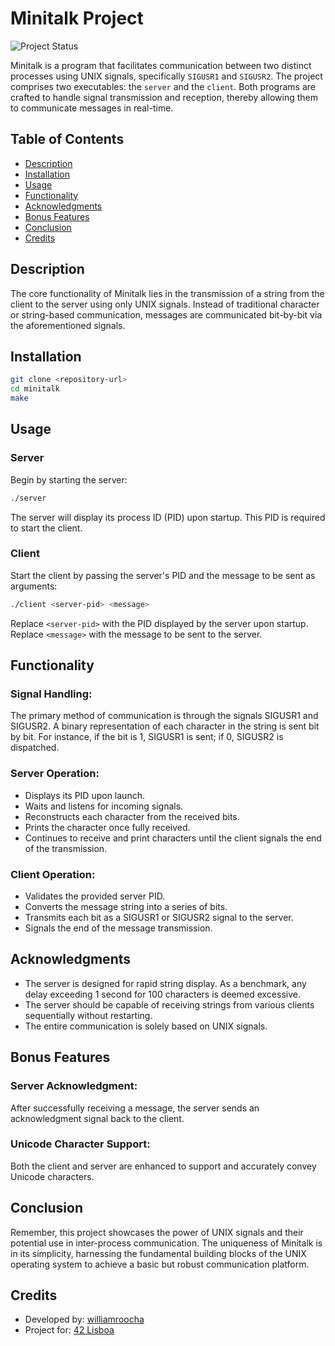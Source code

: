# Minitalk Project

![Project Status](https://img.shields.io/badge/status-complete-brightgreen.svg)

Minitalk is a program that facilitates communication between two distinct processes using UNIX signals, specifically `SIGUSR1` and `SIGUSR2`. The project comprises two executables: the `server` and the `client`. Both programs are crafted to handle signal transmission and reception, thereby allowing them to communicate messages in real-time.

## Table of Contents
- [Description](#description)
- [Installation](#installation)
- [Usage](#usage)
- [Functionality](#functionality)
- [Acknowledgments](#acknowledgments)
- [Bonus Features](#bonus-features)
- [Conclusion](#conclusion)
- [Credits](#credits)

## Description

The core functionality of Minitalk lies in the transmission of a string from the client to the server using only UNIX signals. Instead of traditional character or string-based communication, messages are communicated bit-by-bit via the aforementioned signals.

## Installation

```bash
git clone <repository-url>
cd minitalk
make
```

## Usage

### Server

Begin by starting the server:

```bash
./server
```

The server will display its process ID (PID) upon startup. This PID is required to start the client.

### Client

Start the client by passing the server's PID and the message to be sent as arguments:

```bash
./client <server-pid> <message>
```

Replace `<server-pid>` with the PID displayed by the server upon startup. Replace `<message>` with the message to be sent to the server.

## Functionality

### Signal Handling:
The primary method of communication is through the signals SIGUSR1 and SIGUSR2. A binary representation of each character in the string is sent bit by bit. For instance, if the bit is 1, SIGUSR1 is sent; if 0, SIGUSR2 is dispatched.

### Server Operation:
- Displays its PID upon launch.
- Waits and listens for incoming signals.
- Reconstructs each character from the received bits.
- Prints the character once fully received.
- Continues to receive and print characters until the client signals the end of the transmission.

### Client Operation:
- Validates the provided server PID.
- Converts the message string into a series of bits.
- Transmits each bit as a SIGUSR1 or SIGUSR2 signal to the server.
- Signals the end of the message transmission.

## Acknowledgments
- The server is designed for rapid string display. As a benchmark, any delay exceeding 1 second for 100 characters is deemed excessive.
- The server should be capable of receiving strings from various clients sequentially without restarting.
- The entire communication is solely based on UNIX signals.

## Bonus Features

### Server Acknowledgment:
After successfully receiving a message, the server sends an acknowledgment signal back to the client.

### Unicode Character Support:
Both the client and server are enhanced to support and accurately convey Unicode characters.

## Conclusion
Remember, this project showcases the power of UNIX signals and their potential use in inter-process communication. The uniqueness of Minitalk is in its simplicity, harnessing the fundamental building blocks of the UNIX operating system to achieve a basic but robust communication platform.

## Credits 
- Developed by: [williamroocha](https://github.com/williamroocha)
- Project for: [42 Lisboa](https://www.42lisboa.com/)